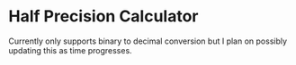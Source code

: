# Half Precision Calculator
Currently only supports binary to decimal conversion but I plan on possibly updating this as time progresses.


